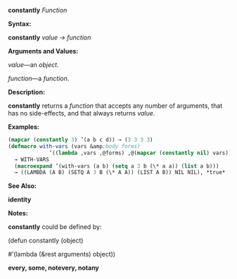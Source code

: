 **constantly** *Function* 



**Syntax:** 



**constantly** *value → function* 



**Arguments and Values:** 



*value*—an *object*. 



*function*—a *function*. 



**Description:** 



**constantly** returns a *function* that accepts any number of arguments, that has no side-effects, and that always returns *value*. 



**Examples:**
```lisp
(mapcar (constantly 3) ’(a b c d)) → (3 3 3 3) 
(defmacro with-vars (vars &amp;body forms) 
		     ‘((lambda ,vars ,@forms) ,@(mapcar (constantly nil) vars))) 
  → WITH-VARS 
  (macroexpand ’(with-vars (a b) (setq a 3 b (\* a a)) (list a b))) 
  → ((LAMBDA (A B) (SETQ A 3 B (\* A A)) (LIST A B)) NIL NIL), *true* 
```
**See Also:** 



**identity** 



**Notes:** 



**constantly** could be defined by: 



(defun constantly (object) 



#’(lambda (&amp;rest arguments) object)) 















**every, some, notevery, notany** 



